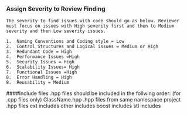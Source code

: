 ### Assign Severity to Review Finding
    The severity to find issues with code should go as below. Reviewer must focus on issues with High severity first and then to Medium severity and then Low severity issues.

    1.  Naming Conventions and Coding style = Low
    2.  Control Structures and Logical issues = Medium or High
    3.  Redundant Code = High
    4.  Performance Issues =High
    5.  Security Issues = High
    6.  Scalability Issues= High
    7.  Functional Issues =High
    8.  Error Handling = High
    9.  Reusability = Medium

####Include files
    .hpp files should be included in the follwing order:
        (for .cpp files only) ClassName.hpp
        .hpp files from same namespace
        project .hpp files
        ext includes
        other includes
        boost includes
        stl includes
